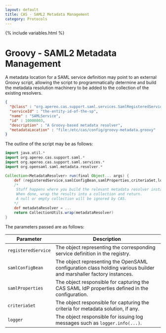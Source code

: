 ```yaml
---
layout: default
title: CAS - SAML2 Metadata Management
category: Protocols
---
```


{% include variables.html %}

# Groovy - SAML2 Metadata Management

A metadata location for a SAML service definition may  point to an external Groovy script, allowing the script to programmatically
determine and build the metadata resolution machinery to be added to the collection of the existing resolvers.

```json
{
  "@class" : "org.apereo.cas.support.saml.services.SamlRegisteredService",
  "serviceId" : "the-entity-id-of-the-sp",
  "name" : "SAMLService",
  "id" : 10000003,
  "description" : "A Groovy-based metadata resolver",
  "metadataLocation" : "file:/etc/cas/config/groovy-metadata.groovy"
}
```

The outline of the script may be as follows:

```groovy
import java.util.*
import org.apereo.cas.support.saml.*
import org.apereo.cas.support.saml.services.*
import org.opensaml.saml.metadata.resolver.*

Collection<MetadataResolver> run(final Object... args) {
    def (registeredService,samlConfigBean,samlProperties,criteriaSet,logger) = args
    /*
     Stuff happens where you build the relevant metadata resolver instance(s).
     When done, wrap the results into a collection and return.
     A null or empty collection will be ignored by CAS.
    */
    def metadataResolver = ...
    return CollectionUtils.wrap(metadataResolver)
}
```

The parameters passed are as follows:

| Parameter           | Description                                                                                                        |
|---------------------|--------------------------------------------------------------------------------------------------------------------|
| `registeredService` | The object representing the corresponding service definition in the registry.                                      |
| `samlConfigBean`    | The object representing the OpenSAML configuration class holding various builder and marshaller factory instances. |
| `samlProperties`    | The object responsible for capturing the CAS SAML IdP properties defined in the configuration.                     |
| `criteriaSet`       | The object responsible for capturing the criteria for metadata solution, if any.                                   |
| `logger`            | The object responsible for issuing log messages such as `logger.info(...)`.                                        |
